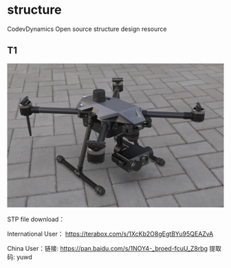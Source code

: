 # structure
CodevDynamics Open source structure design resource

## T1
![image](T1.jpg)

STP file download：

International User： https://terabox.com/s/1XcKb2O8gEgtBYu95QEAZvA

China User：链接: https://pan.baidu.com/s/1NOY4-_broed-fcuU_Z8rbg 提取码: yuwd 
